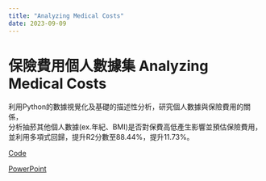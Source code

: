 ```yaml
---
title: "Analyzing Medical Costs"
date: 2023-09-09
---
```


# 保險費用個人數據集 Analyzing Medical Costs  

利用Python的數據視覺化及基礎的描述性分析，研究個人數據與保險費用的關係，  
分析抽菸其他個人數據(ex.年紀、BMI)是否對保費高低產生影響並預估保險費用，  
並利用多項式回歸，提升R2分數至88.44%，提升11.73%。  

[Code](https://www.kaggle.com/code/twyixuanli/analyzing-medical-costs)    

[PowerPoint](https://drive.google.com/file/d/1Pk-tk7VwM7KX3Xk1slPegyLIgS7kOuQM/view?usp=drive_link)  
